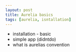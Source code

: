 ```yaml
---
layout: post
title: Aurelia basics
tags: [aurelia, isntallation]
---
```


* installation - basic 
* simple app (didntdo)
* what is aurelias convention
